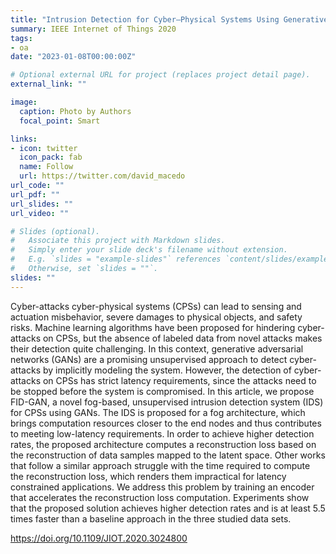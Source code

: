 ```yaml
---
title: "Intrusion Detection for Cyber–Physical Systems Using Generative Adversarial Networks in Fog Environment"
summary: IEEE Internet of Things 2020
tags:
- oa
date: "2023-01-08T00:00:00Z"

# Optional external URL for project (replaces project detail page).
external_link: ""

image:
  caption: Photo by Authors
  focal_point: Smart

links:
- icon: twitter
  icon_pack: fab
  name: Follow
  url: https://twitter.com/david_macedo
url_code: ""
url_pdf: ""
url_slides: ""
url_video: ""

# Slides (optional).
#   Associate this project with Markdown slides.
#   Simply enter your slide deck's filename without extension.
#   E.g. `slides = "example-slides"` references `content/slides/example-slides.md`.
#   Otherwise, set `slides = ""`.
slides: ""
---
```


Cyber-attacks cyber-physical systems (CPSs) can lead to sensing and actuation misbehavior, severe damages to physical objects, and safety risks. Machine learning algorithms have been proposed for hindering cyber-attacks on CPSs, but the absence of labeled data from novel attacks makes their detection quite challenging. In this context, generative adversarial networks (GANs) are a promising unsupervised approach to detect cyber-attacks by implicitly modeling the system. However, the detection of cyber-attacks on CPSs has strict latency requirements, since the attacks need to be stopped before the system is compromised. In this article, we propose FID-GAN, a novel fog-based, unsupervised intrusion detection system (IDS) for CPSs using GANs. The IDS is proposed for a fog architecture, which brings computation resources closer to the end nodes and thus contributes to meeting low-latency requirements. In order to achieve higher detection rates, the proposed architecture computes a reconstruction loss based on the reconstruction of data samples mapped to the latent space. Other works that follow a similar approach struggle with the time required to compute the reconstruction loss, which renders them impractical for latency constrained applications. We address this problem by training an encoder that accelerates the reconstruction loss computation. Experiments show that the proposed solution achieves higher detection rates and is at least 5.5 times faster than a baseline approach in the three studied data sets.

https://doi.org/10.1109/JIOT.2020.3024800
